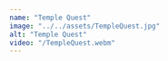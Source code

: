 ```yaml
---
name: "Temple Quest"
image: "../../assets/TempleQuest.jpg"
alt: "Temple Quest"
video: "/TempleQuest.webm"
---
```

